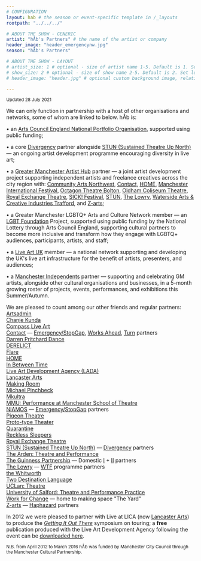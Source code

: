 ```yaml
---
# CONFIGURATION
layout: hab # the season or event-specific template in /_layouts
rootpath: "../../../"

# ABOUT THE SHOW - GENERIC
artist: "hÅb's Partners" # the name of the artist or company
header_image: "header_emergencynw.jpg"    
season: "hÅb's Partners" 

# ABOUT THE SHOW - LAYOUT
# artist_size: 1 # optional - size of artist name 1-5. Default is 1. Set longer names to lower values
# show_size: 2 # optional - size of show name 2-5. Default is 2. Set longer names to lower values
# header_image: "header.jpg" # optional custom background image, relative to current page

---
```

<small>Updated 28 July 2021</small>        
        
We can only function in partnership with a host of other organisations and networks, some of whom are linked to below. hÅb is:        
        
• an <a href="https://artscouncil.org.uk/our-investment/national-portfolio-2018-22" target="_blank">Arts Council England National Portfolio Organisation</a>, supported using public funding;         
         
• a core <a href="https://divergencymcr.org" target="_blank">Divergency</a> partner alongside <a href="https://stunlive.com" target="_blank">STUN (Sustained Theatre Up North)</a> — an ongoing artist development programme encouraging diversity in live art;        
        
• a <a href="https://gm-artisthub.co.uk" target="_blank">Greater Manchester Artist Hub</a> partner — a joint artist development project supporting independent artists and freelance creatives across the city region with: <a href="https://can.uk.com" target="_blank">Community Arts Northwest</a>, <a href="https://contactmcr.com" target="_blank">Contact</a>, <a href="https://homemcr.org" target="_blank">HOME</a>, <a href="https://mif.co.uk" target="_blank">Manchester International Festival</a>, <a href="https://octagonbolton.co.uk" target="_blank">Octagon Theatre Bolton</a>, <a href="https://coliseum.org.uk" target="_blank">Oldham Coliseum Theatre</a>, <a href="http://royalexchange.co.uk" target="_blank">Royal Exchange Theatre</a>, <a href="https://sickfestival.com" target="_blank">SICK! Festival</a>, <a href="https://stunlive.com" target="_blank">STUN</a>, <a href="https://thelowry.com" target="_blank">The Lowry</a>, <a href="https://watersidearts.org" target="_blank">Waterside Arts & Creative Industries Trafford</a>, and <a href="https://z-arts.org" target="_blank">Z-arts</a>;         
        
• a Greater Manchester LGBTQ+ Arts and Culture Network member — an <a href="https://lgbt.foundation" target="_blank">LGBT Foundation</a> Project, supported using public funding by the National Lottery through Arts Council England, supporting cultural partners to become more inclusive and transform how they engage with LGBTQ+ audiences, participants, artists, and staff;        
         
• a <a href="https://liveartuk.org" target="_blank">Live Art UK</a> member — a national network supporting and developing the UK's live art infrastructure for the benefit of artists, presenters, and audiences;         
         
• a <a href="https://manchesterindependents.co.uk" target="_blank">Manchester Independents</a> partner — supporting and celebrating GM artists, alongside other cultural organisations and businesses, in a 5-month growing roster of projects, events, performances, and exhibitions this Summer/Autumn.          
        
We are pleased to count among our other friends and regular partners:<br><a href="https://artsadmin.co.uk" target="_blank">Artsadmin</a><br><a href="https://chanjekunda.com" target="_blank">Chanje Kunda</a><br><a href="https://compassliveart.org.uk" target="_blank">Compass Live Art</a><br><a href="https://contactmcr.com" target="_blank">Contact</a> — [Emergency/StopGap](/hab/emergency), [Works Ahead](/hab/worksahead), [Turn](/hab/turn) partners<br><a href="https://darrenpritcharddance.com" target="_blank">Darren Pritchard Dance</a><br><a href="https://derelictlive.org" target="_blank">DERELICT</a><br><a href="https://flarefestival.com" target="_blank">Flare</a><br><a href="https://homemcr.org" target="_blank">HOME</a><br><a href="https://inbetweentime.co.uk" target="_blank">In Between Time</a><br><a href="https://thisisliveart.co.uk" target="_blank">Live Art Development Agency (LADA)</a><br><a href="https://lancasterarts.org" target="_blank">Lancaster Arts</a><br><a href="https://making-room.co.uk" target="_blank">Making Room</a><br><a href="https://michaelpinchbeck.co.uk" target="_blank">Michael Pinchbeck</a><br><a href="https://mkultra.org.uk" target="_blank">Mkultra</a><br><a href="https://twitter.com/PerformanceMST" target="_blank">MMU: Performance at Manchester School of Theatre</a><br><a href="https://twitter.com/niamos_mcr" target="_blank">NIAMOS</a> — [Emergency/StopGap](/hab/emergency) partners<br><a href="https://pigeontheatre.wordpress.com" target="_blank">Pigeon Theatre</a><br><a href="https://proto-type.org" target="_blank">Proto-type Theater</a><br><a href="https://qtine.com" target="_blank">Quarantine</a><br><a href="https://reckless-sleepers.co.uk" target="_blank">Reckless Sleepers</a><br><a href="https://royalexchange.co.uk" target="_blank">Royal Exchange Theatre</a><br><a href="https://stunlive.com" target="_blank">STUN (Sustained Theatre Up North)</a> — [Divergency](/hab/divergencymcr) partners<br><a href="https://thearden.co.uk/theatre-and-performance" target="_blank">The Arden: Theatre and Performance</a><br><a href="https://guinnesspartnership.com" target="_blank">The Guinness Partnership</a> — Domestic <a href="http://www.guinnesspartnership.com/news/matthias-court-refurbishment-difference" target="_blank">I</a> + <a href="http://www.guinnesspartnership.com/development/delaney" target="_blank">II</a> partners<br><a href="https://thelowry.com" target="_blank">The Lowry</a> — <a href="https://thelowry.com/wtf-wednesday" target="_blank">WTF</a> programme partners<br><a href="https://whitworth.manchester.ac.uk" target="_blank">the Whitworth</a><br><a href="https://twodestinationlanguage.com" target="_blank">Two Destination Language</a><br><a href="https://uclan.ac.uk/courses/ba_hons_theatre.php" target="_blank">UCLan: Theatre</a><br><a href="https://salford.ac.uk/ug-courses/theatre-performance-practice" target="_blank">University of Salford: Theatre and Performance Practice</a><br><a href="https://change.coop" target="_blank">Work for Change</a> — home to making space "The Yard"<br><a href="https://z-arts.org" target="_blank">Z-arts</a> — [Haphazard](/hab/haphazard) partners       
          
In 2012 we were pleased to partner with Live at LICA (now <a href="https://lancasterarts.org" target="_blank">Lancaster Arts</a>) to produce the *<a href="https://lancasterarts.org/whats-on/event/symposium-getting-it-out-there" target="_blank">Getting It Out There</a>* symposium on touring; a **free** publication produced with the Live Art Development Agency following the event can be <a href="http://habmcr.posthaven.com/getting-it-out-there-publication-free-to-down" target="_blank">downloaded here</a>.        
          
<small>N.B. from April 2012 to March 2016 hÅb was funded by Manchester City Council through the Manchester Cultural Partnership.</small>
